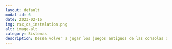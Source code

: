 ```yaml
---
layout: default
modal-id: 6
date: 2023-02-16
img: rsx_os_instalation.png
alt: image-alt
category: Sistemas
description: Desea volver a jugar los juegos antiguos de las consolas de Play Station y Nintendo, asi como otros juegos antiguos de otras consolas? Tiene un PC viejo el cual no se puede actualizar al sistema operativo mas reciente y no quiere botar la computadora? Se puede instalar el sistema 'RSX OS', el cual es un sistema Linux que convierte su computadora vieja en una consola retro que posee multiples emuladores de diferentes consolas antiguas. Sin embargo, se debe aclarar que el sistema Linux utilizado es un sistema libre que no se puede vender legalmente, sin embargo, lo que se vende aquí es la instalación, configuración persolanizada que se ha realizado y todos los juegos recopilados. El precio de apertura de esta instalación es de 24000 colones
---
```

